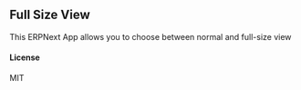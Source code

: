 ## Full Size View

This ERPNext App allows you to choose between normal and full-size view

#### License

MIT